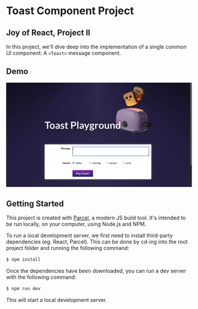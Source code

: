 # Toast Component Project

## Joy of React, Project II

In this project, we'll dive deep into the implementation of a single common UI component: A `<Toast>` message component.

## Demo

![Screen recording showing 3 toast messages popping up from user input](./toast-demo.gif)

## Getting Started

This project is created with [Parcel](https://parceljs.org/), a modern JS build tool. It's intended to be run locally, on your computer, using Node.js and NPM.

To run a local development server, we first need to install third-party dependencies (eg. React, Parcel). This can be done by cd-ing into the root project folder and running the following command:

```bash
$ npm install
```

Once the dependencies have been downloaded, you can run a dev server with the following command:

```bash
$ npm run dev
```

This will start a local development server.

